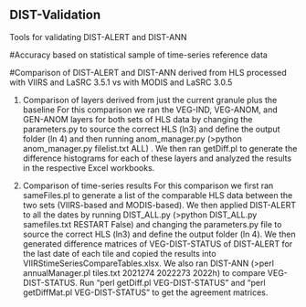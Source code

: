 ## DIST-Validation
Tools for validating DIST-ALERT and DIST-ANN

#Accuracy based on statistical sample of time-series reference data



#Comparison of DIST-ALERT and DIST-ANN derived from HLS processed with VIIRS and LaSRC 3.5.1 vs with MODIS and LaSRC 3.0.5
1.	Comparison of layers derived from just the current granule plus the baseline
For this comparison we ran the VEG-IND, VEG-ANOM, and GEN-ANOM layers for both sets of HLS data by changing the parameters.py to source the correct HLS (ln3) and define the output folder (ln 4) and then running anom_manager.py (>python anom_manager.py filelist.txt ALL) . We then ran getDiff.pl to generate the difference histograms for each of these layers and analyzed the results in the respective Excel workbooks.

2.	Comparison of time-series results 
For this comparison we first ran sameFiles.pl to generate a list of the comparable HLS data between the two sets (VIIRS-based and MODIS-based). We then applied DIST-ALERT to all the dates by running DIST_ALL.py (>python DIST_ALL.py samefiles.txt RESTART False) and changing the parameters.py file to source the correct HLS (ln3) and define the output folder (ln 4). We then generated difference matrices of VEG-DIST-STATUS of DIST-ALERT for the last date of each tile and copied the results into VIIRStimeSeriesCompareTables.xlsx. We also ran DIST-ANN (>perl annualManager.pl tiles.txt 2021274 2022273 2022h) to compare VEG-DIST-STATUS. Run “perl getDiff.pl VEG-DIST-STATUS” and “perl getDiffMat.pl VEG-DIST-STATUS” to get the agreement matrices.

